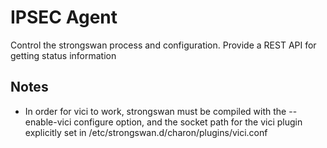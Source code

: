 # IPSEC Agent
Control the strongswan process and configuration. Provide a REST API for getting status information

## Notes
* In order for vici to work, strongswan must be compiled with the --enable-vici configure option, and the socket path for the vici plugin explicitly set in /etc/strongswan.d/charon/plugins/vici.conf

